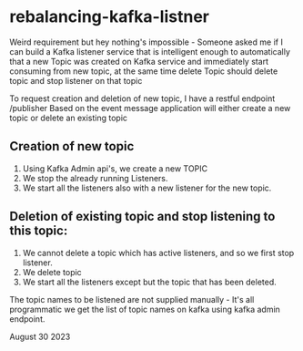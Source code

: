 # rebalancing-kafka-listner
Weird requirement but hey nothing's impossible - Someone asked me if I can build a Kafka listener service that is intelligent enough to automatically that a new Topic was created on Kafka service and immediately start consuming from new topic, at the same time delete Topic should delete topic and stop listener on that topic


To request creation and deletion of new topic, I have a restful endpoint /publisher
Based on the event message application will either create a new topic or delete an existing topic

## Creation of new topic 
1. Using Kafka Admin api's, we create a new TOPIC
2. We stop the already running Listeners.
3. We start all the listeners also with a new listener for the new topic.

## Deletion of existing topic and stop listening to this topic:
1. We cannot delete a topic which has active listeners, and so we first stop listener.
2. We delete topic 
3. We start all the listeners except but the topic that has been deleted.

The topic names to be listened are not supplied manually - It's all programmatic we get the list of topic names on kafka using kafka admin endpoint.

August 30 2023